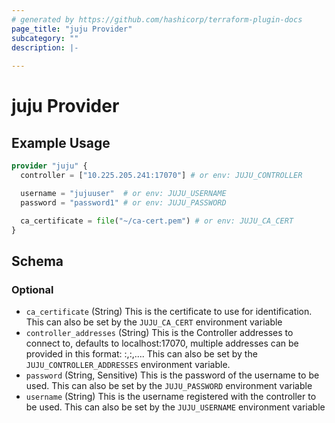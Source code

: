 ```yaml
---
# generated by https://github.com/hashicorp/terraform-plugin-docs
page_title: "juju Provider"
subcategory: ""
description: |-
  
---
```


# juju Provider



## Example Usage

```terraform
provider "juju" {
  controller = ["10.225.205.241:17070"] # or env: JUJU_CONTROLLER

  username = "jujuuser"  # or env: JUJU_USERNAME
  password = "password1" # or env: JUJU_PASSWORD

  ca_certificate = file("~/ca-cert.pem") # or env: JUJU_CA_CERT
}
```

<!-- schema generated by tfplugindocs -->
## Schema

### Optional

- `ca_certificate` (String) This is the certificate to use for identification. This can also be set by the `JUJU_CA_CERT` environment variable
- `controller_addresses` (String) This is the Controller addresses to connect to, defaults to localhost:17070, multiple addresses can be provided in this format: <host>:<port>,<host>:<port>,.... This can also be set by the `JUJU_CONTROLLER_ADDRESSES` environment variable.
- `password` (String, Sensitive) This is the password of the username to be used. This can also be set by the `JUJU_PASSWORD` environment variable
- `username` (String) This is the username registered with the controller to be used. This can also be set by the `JUJU_USERNAME` environment variable
